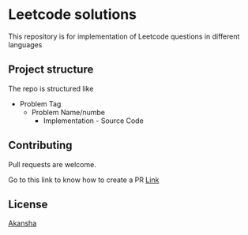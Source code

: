 # Leetcode solutions

This repository is for implementation of Leetcode questions in different languages

## Project structure

The repo is structured like

- Problem Tag 
    + Problem Name/numbe
        - Implementation - Source Code
 

## Contributing
Pull requests are welcome.

Go to this link to know how to create a PR [Link](https://www.freecodecamp.org/news/how-to-make-your-first-pull-request-on-github-3/)

## License
[Akansha](https://github.com/Akansha2202/)
